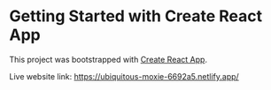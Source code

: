 # Getting Started with Create React App

This project was bootstrapped with [Create React App](https://github.com/facebook/create-react-app). 

Live website link: https://ubiquitous-moxie-6692a5.netlify.app/
